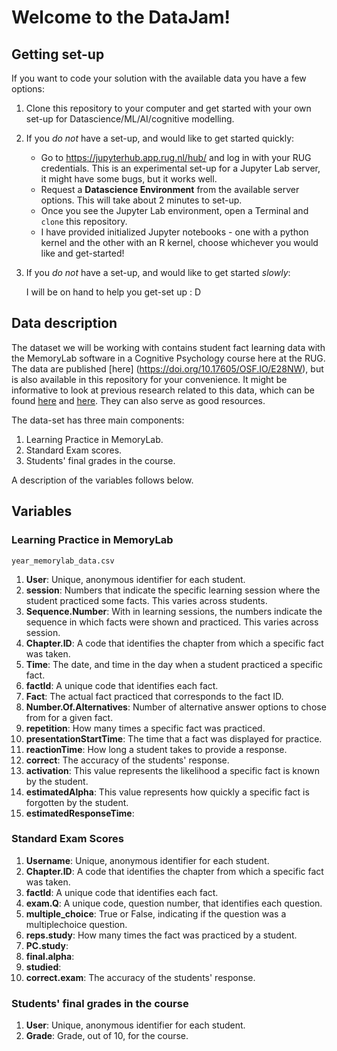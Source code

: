 # Welcome to the DataJam!

## Getting set-up
If you want to code your solution with the available data you have a few options:
  1. Clone this repository to your computer and get started with your own set-up for Datascience/ML/AI/cognitive modelling.
  
  2. If you *do not* have a set-up, and would like to get started quickly:
     - Go to https://jupyterhub.app.rug.nl/hub/ and log in with your RUG credentials. This is an experimental set-up for a Jupyter Lab server, it might have some bugs, but it works well.
     - Request a **Datascience Environment** from the available server options. This will take about 2 minutes to set-up.
     - Once you see the Jupyter Lab environment, open a Terminal and `clone` this repository. 
     - I have provided initialized Jupyter notebooks - one with a python kernel and the other with an R kernel, choose whichever you would like and get-started!
  
  3. If you *do not* have a set-up, and would like to get started *slowly*:
     
     I will be on hand to help you get-set up : D 

## Data description
The dataset we will be working with contains student fact learning data with the MemoryLab software in a Cognitive Psychology course here at the RUG. The data are published [here] (https://doi.org/10.17605/OSF.IO/E28NW), but is also available in this repository for your convenience. It might be informative to look at previous research related to this data, which can be found [here](https://doi.org/10.18608/jla.2021.6590) and [here](https://doi.org/10.31234/osf.io/d58n4). They can also serve as good resources. 

The data-set has three main components: 
1. Learning Practice in MemoryLab.
2. Standard Exam scores.
3. Students' final grades in the course. 

A description of the variables follows below. 

## Variables

### Learning Practice in MemoryLab
`year_memorylab_data.csv`
1. **User**: Unique, anonymous identifier for each student. 
2. **session**: Numbers that indicate the specific learning session where the student practiced some facts. This varies across students. 
3. **Sequence.Number**: With in learning sessions, the numbers indicate the sequence in which facts were shown and practiced. This varies across session. 
4. **Chapter.ID**: A code that identifies the chapter from which a specific fact was taken. 
5. **Time**: The date, and time in the day when a student practiced a specific fact. 
6. **factId**: A unique code that identifies each fact. 
7. **Fact**: The actual fact practiced that corresponds to the fact ID. 
8. **Number.Of.Alternatives**: Number of alternative answer options to chose from for a given fact. 
9. **repetition**: How many times a specific fact was practiced. 
10. **presentationStartTime**: The time that a fact was displayed for practice.  
11. **reactionTime**: How long a student takes to provide a response. 
12. **correct**: The accuracy of the students' response. 
13. **activation**: This value represents the likelihood a specific fact is known by the student. 
14. **estimatedAlpha**: This value represents how quickly a specific fact is forgotten by the student. 
15. **estimatedResponseTime**:

### Standard Exam Scores

1. **Username**: Unique, anonymous identifier for each student. 
2. **Chapter.ID**:  A code that identifies the chapter from which a specific fact was taken. 
3. **factId**: A unique code that identifies each fact. 
4. **exam.Q**: A unique code, question number, that identifies each question. 
5. **multiple_choice**: True or False, indicating if the question was a multiplechoice question. 
6. **reps.study**: How many times the fact was practiced by a student.  
7. **PC.study**: 
8. **final.alpha**: 
9. **studied**: 
10. **correct.exam**: The accuracy of the students' response.    


### Students' final grades in the course

1. **User**: Unique, anonymous identifier for each student. 
2. **Grade**: Grade, out of 10, for the course. 
